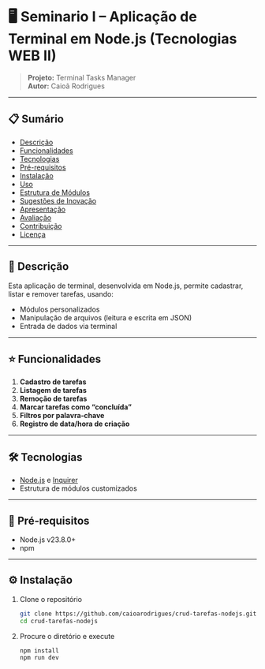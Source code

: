 # 🖥️ Seminario I – Aplicação de Terminal em Node.js (Tecnologias WEB II)

> **Projeto:** Terminal Tasks Manager  
> **Autor:** Caioã Rodrigues

---

## 📋 Sumário

- [Descrição](#descrição)  
- [Funcionalidades](#funcionalidades)  
- [Tecnologias](#tecnologias)  
- [Pré-requisitos](#pré-requisitos)  
- [Instalação](#instalação)  
- [Uso](#uso)  
- [Estrutura de Módulos](#estrutura-de-módulos)  
- [Sugestões de Inovação](#sugestões-de-inovação)  
- [Apresentação](#apresentação)  
- [Avaliação](#avaliação)  
- [Contribuição](#contribuição)  
- [Licença](#licença)  

---

## 📖 Descrição

Esta aplicação de terminal, desenvolvida em Node.js, permite cadastrar, listar e remover tarefas, usando:

- Módulos personalizados  
- Manipulação de arquivos (leitura e escrita em JSON)  
- Entrada de dados via terminal  

---

## ⭐ Funcionalidades

1. **Cadastro de tarefas**  
2. **Listagem de tarefas**  
3. **Remoção de tarefas**  
4. **Marcar tarefas como “concluída”**  
5. **Filtros por palavra‑chave**  
6. **Registro de data/hora de criação**  

---

## 🛠️ Tecnologias

- [Node.js](https://nodejs.org/) e [Inquirer]()  
- Estrutura de módulos customizados  

---

## 🚧 Pré‑requisitos

- Node.js v23.8.0+  
- npm

---

## ⚙️ Instalação

1. Clone o repositório  
   ```bash
   git clone https://github.com/caioarodrigues/crud-tarefas-nodejs.git
   cd crud-tarefas-nodejs

2. Procure o diretório e execute 
   ```bash
   npm install
   npm run dev
